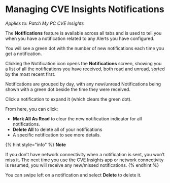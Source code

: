 # Managing CVE Insights Notifications

_Applies to: Patch My PC CVE Insights_

The **Notifications** feature is available across all tabs and is used to tell you when you have a notification related to any Alerts you have configured.

You will see a green dot with the number of new notifications each time you get a notification.

Clicking the Notification icon opens the **Notifications** screen, showing you a list of all the notifications you have received, both read and unread, sorted by the most recent first.

Notifications are grouped by day, with any new/unread Notifications  being shown with a green dot beside the time they were received.

Click a notification to expand it (which clears the green dot).

From here, you can click:

* **Mark All As Read** to clear the new notification indicator for all notifications.
* **Delete All** to delete all of your notifications
* A specific notification to see more details.

{% hint style="info" %}
**Note**

If you don’t have network connectivity when a notification is sent, you won’t miss it. The next time you use the CVE Insights app or network connectivity is resumed, you will receive any new/missed notifications.
{% endhint %}

&#x20;You can swipe left on a notification and select **Delete** to delete it.
